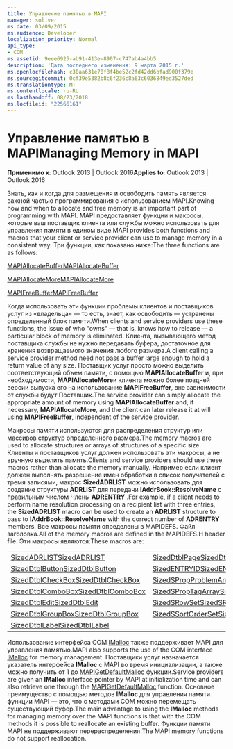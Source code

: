 ```yaml
---
title: Управление памятью в MAPI
manager: soliver
ms.date: 03/09/2015
ms.audience: Developer
localization_priority: Normal
api_type:
- COM
ms.assetid: 9eee6925-ab91-413e-8907-c747ab4a4bb5
description: 'Дата последнего изменения: 9 марта 2015 г.'
ms.openlocfilehash: c30aa631e70f8f4be52c2fd42dd6bfad900f379e
ms.sourcegitcommit: 0cf39e5382b8c6f236c8a63c6036849ed3527ded
ms.translationtype: MT
ms.contentlocale: ru-RU
ms.lasthandoff: 08/23/2018
ms.locfileid: "22566161"
---
```

# <a name="managing-memory-in-mapi"></a><span data-ttu-id="0b8f6-103">Управление памятью в MAPI</span><span class="sxs-lookup"><span data-stu-id="0b8f6-103">Managing Memory in MAPI</span></span>

  
  
<span data-ttu-id="0b8f6-104">**Применимо к**: Outlook 2013 | Outlook 2016</span><span class="sxs-lookup"><span data-stu-id="0b8f6-104">**Applies to**: Outlook 2013 | Outlook 2016</span></span> 
  
<span data-ttu-id="0b8f6-105">Знать, как и когда для размещения и освободить память является важной частью программирования с использованием MAPI.</span><span class="sxs-lookup"><span data-stu-id="0b8f6-105">Knowing how and when to allocate and free memory is an important part of programming with MAPI.</span></span> <span data-ttu-id="0b8f6-106">MAPI предоставляет функции и макросы, которые ваш поставщик клиента или службы можно использовать для управления памяти в едином виде.</span><span class="sxs-lookup"><span data-stu-id="0b8f6-106">MAPI provides both functions and macros that your client or service provider can use to manage memory in a consistent way.</span></span> <span data-ttu-id="0b8f6-107">Три функции, как показано ниже:</span><span class="sxs-lookup"><span data-stu-id="0b8f6-107">The three functions are as follows:</span></span>
  
[<span data-ttu-id="0b8f6-108">MAPIAllocateBuffer</span><span class="sxs-lookup"><span data-stu-id="0b8f6-108">MAPIAllocateBuffer</span></span>](mapiallocatebuffer.md)
  
[<span data-ttu-id="0b8f6-109">MAPIAllocateMore</span><span class="sxs-lookup"><span data-stu-id="0b8f6-109">MAPIAllocateMore</span></span>](mapiallocatemore.md)
  
[<span data-ttu-id="0b8f6-110">MAPIFreeBuffer</span><span class="sxs-lookup"><span data-stu-id="0b8f6-110">MAPIFreeBuffer</span></span>](mapifreebuffer.md)
  
<span data-ttu-id="0b8f6-111">Когда использовать эти функции проблемы клиентов и поставщиков услуг из «владельца» — то есть, знает, как освободить — устранены определенный блок памяти.</span><span class="sxs-lookup"><span data-stu-id="0b8f6-111">When clients and service providers use these functions, the issue of who "owns" — that is, knows how to release — a particular block of memory is eliminated.</span></span> <span data-ttu-id="0b8f6-112">Клиента, вызывающего метод поставщика службы не нужно передавать буфера, достаточное для хранения возвращаемого значения любого размера.</span><span class="sxs-lookup"><span data-stu-id="0b8f6-112">A client calling a service provider method need not pass a buffer large enough to hold a return value of any size.</span></span> <span data-ttu-id="0b8f6-113">Поставщик услуг просто можно выделить соответствующий объем памяти, с помощью **MAPIAllocateBuffer** и, при необходимости, **MAPIAllocateMore**и клиента можно более поздней версии выпуска его на использование **MAPIFreeBuffer**, вне зависимости от службы будут Поставщик.</span><span class="sxs-lookup"><span data-stu-id="0b8f6-113">The service provider can simply allocate the appropriate amount of memory using **MAPIAllocateBuffer** and, if necessary, **MAPIAllocateMore**, and the client can later release it at will using **MAPIFreeBuffer**, independent of the service provider.</span></span> 
  
<span data-ttu-id="0b8f6-114">Макросы памяти используются для распределения структур или массивов структур определенного размера.</span><span class="sxs-lookup"><span data-stu-id="0b8f6-114">The memory macros are used to allocate structures or arrays of structures of a specific size.</span></span> <span data-ttu-id="0b8f6-115">Клиенты и поставщиков услуг должен использовать эти макросы, а не вручную выделить память.</span><span class="sxs-lookup"><span data-stu-id="0b8f6-115">Clients and service providers should use these macros rather than allocate the memory manually.</span></span> <span data-ttu-id="0b8f6-116">Например если клиент должен выполнять разрешение имен обработки в список получателей с тремя записями, макрос **SizedADRLIST** можно использовать для создание структуры **ADRLIST** для передачи **IAddrBook::ResolveName** с правильным числом Члены **ADRENTRY** .</span><span class="sxs-lookup"><span data-stu-id="0b8f6-116">For example, if a client needs to perform name resolution processing on a recipient list with three entries, the **SizedADRLIST** macro can be used to create an **ADRLIST** structure to pass to **IAddrBook::ResolveName** with the correct number of **ADRENTRY** members.</span></span> <span data-ttu-id="0b8f6-117">Все макросы памяти определены в MAPIDEFS. Файл заголовка.</span><span class="sxs-lookup"><span data-stu-id="0b8f6-117">All of the memory macros are defined in the MAPIDEFS.H header file.</span></span> <span data-ttu-id="0b8f6-118">Эти макросы являются:</span><span class="sxs-lookup"><span data-stu-id="0b8f6-118">These macros are:</span></span> 
  
|||
|:-----|:-----|
|[<span data-ttu-id="0b8f6-119">SizedADRLIST</span><span class="sxs-lookup"><span data-stu-id="0b8f6-119">SizedADRLIST</span></span>](sizedadrlist.md) <br/> |[<span data-ttu-id="0b8f6-120">SizedDtblPage</span><span class="sxs-lookup"><span data-stu-id="0b8f6-120">SizedDtblPage</span></span>](sizeddtblpage.md) <br/> |
|[<span data-ttu-id="0b8f6-121">SizedDtblButton</span><span class="sxs-lookup"><span data-stu-id="0b8f6-121">SizedDtblButton</span></span>](sizeddtblbutton.md) <br/> |[<span data-ttu-id="0b8f6-122">SizedENTRYID</span><span class="sxs-lookup"><span data-stu-id="0b8f6-122">SizedENTRYID</span></span>](sizedentryid.md) <br/> |
|[<span data-ttu-id="0b8f6-123">SizedDtblCheckBox</span><span class="sxs-lookup"><span data-stu-id="0b8f6-123">SizedDtblCheckBox</span></span>](sizeddtblcheckbox.md) <br/> |[<span data-ttu-id="0b8f6-124">SizedSPropProblemArray</span><span class="sxs-lookup"><span data-stu-id="0b8f6-124">SizedSPropProblemArray</span></span>](sizedspropproblemarray.md) <br/> |
|[<span data-ttu-id="0b8f6-125">SizedDtblComboBox</span><span class="sxs-lookup"><span data-stu-id="0b8f6-125">SizedDtblComboBox</span></span>](sizeddtblcombobox.md) <br/> |[<span data-ttu-id="0b8f6-126">SizedSPropTagArray</span><span class="sxs-lookup"><span data-stu-id="0b8f6-126">SizedSPropTagArray</span></span>](sizedsproptagarray.md) <br/> |
|[<span data-ttu-id="0b8f6-127">SizedDtblEdit</span><span class="sxs-lookup"><span data-stu-id="0b8f6-127">SizedDtblEdit</span></span>](sizeddtbledit.md) <br/> |[<span data-ttu-id="0b8f6-128">SizedSRowSet</span><span class="sxs-lookup"><span data-stu-id="0b8f6-128">SizedSRowSet</span></span>](sizedsrowset.md) <br/> |
|[<span data-ttu-id="0b8f6-129">SizedDtblGroupBox</span><span class="sxs-lookup"><span data-stu-id="0b8f6-129">SizedDtblGroupBox</span></span>](sizeddtblgroupbox.md) <br/> |[<span data-ttu-id="0b8f6-130">SizedSSortOrderSet</span><span class="sxs-lookup"><span data-stu-id="0b8f6-130">SizedSSortOrderSet</span></span>](sizedssortorderset.md) <br/> |
|[<span data-ttu-id="0b8f6-131">SizedDtblLabel</span><span class="sxs-lookup"><span data-stu-id="0b8f6-131">SizedDtblLabel</span></span>](sizeddtbllabel.md) <br/> | <br/> |
   
<span data-ttu-id="0b8f6-132">Использование интерфейса COM [IMalloc](http://msdn.microsoft.com/en-us/library/ms678425%28VS.85%29.aspx) также поддерживает MAPI для управления памятью.</span><span class="sxs-lookup"><span data-stu-id="0b8f6-132">MAPI also supports the use of the COM interface [IMalloc](http://msdn.microsoft.com/en-us/library/ms678425%28VS.85%29.aspx) for memory management.</span></span> <span data-ttu-id="0b8f6-133">Поставщики услуг назначается указатель интерфейса **IMalloc** с MAPI во время инициализации, а также можно получить от 1 до [MAPIGetDefaultMalloc](mapigetdefaultmalloc.md) функции.</span><span class="sxs-lookup"><span data-stu-id="0b8f6-133">Service providers are given an **IMalloc** interface pointer by MAPI at initialization time and can also retrieve one through the [MAPIGetDefaultMalloc](mapigetdefaultmalloc.md) function.</span></span> <span data-ttu-id="0b8f6-134">Основное преимущество с помощью методов **IMalloc** для управления памяти функции MAPI — это, что с методами COM можно перемещать существующий буфер.</span><span class="sxs-lookup"><span data-stu-id="0b8f6-134">The main advantage to using the **IMalloc** methods for managing memory over the MAPI functions is that with the COM methods it is possible to reallocate an existing buffer.</span></span> <span data-ttu-id="0b8f6-135">Функции памяти MAPI не поддерживают перераспределения.</span><span class="sxs-lookup"><span data-stu-id="0b8f6-135">The MAPI memory functions do not support reallocation.</span></span> 
  

